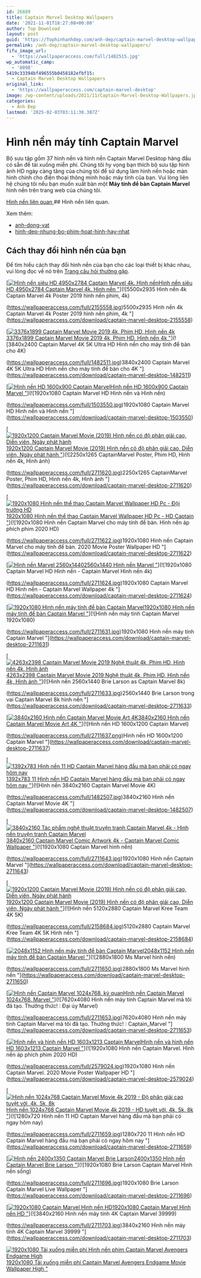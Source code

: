 ```yaml
---
id: 26889
title: Captain Marvel Desktop Wallpapers
date: '2021-11-01T18:27:08+00:00'
author: Top Download
layout: post
guid: 'https://Tophinhanhdep.com/anh-dep/captain-marvel-desktop-wallpapers/'
permalink: /anh-dep/captain-marvel-desktop-wallpapers/
fifu_image_url:
  - 'https://wallpaperaccess.com/full/1482515.jpg'
wp_automatic_camp:
  - '8098'
5419c33394bf496555b0458182efbf15:
  - Captain Marvel Desktop Wallpapers
original_link:
  - 'https://wallpaperaccess.com/captain-marvel-desktop'
image: /wp-content/uploads/2021/11/Captain-Marvel-Desktop-Wallpapers.jpg
categories:
  - Ảnh Đẹp
lastmod: '2025-02-03T03:11:30.387Z'
---
```

# Hình nền máy tính Captain Marvel

Bộ sưu tập gồm 37 hình nền và hình nền Captain Marvel Desktop hàng đầu có sẵn để tải xuống miễn phí. Chúng tôi hy vọng bạn thích bộ sưu tập hình ảnh HD ngày càng tăng của chúng tôi để sử dụng làm hình nền hoặc màn hình chính cho điện thoại thông minh hoặc máy tính của bạn. Vui lòng liên hệ chúng tôi nếu bạn muốn xuất bản một **Máy tính để bàn Captain Marvel** hình nền trên trang web của chúng tôi.

[Hình nền liên quan ](#related) ## Hình nền liên quan.

   
 Xem thêm:

   
- [anh-dong-vat](https://tophinhanhdep.com/the-gioi-dong-vat/anh-dong-vat/)
- [hinh-dep-nhung-bo-phim-hoat-hinh-hay-nhat](https://tophinhanhdep.com/hinh-nen-dep/hinh-dep-nhung-bo-phim-hoat-hinh-hay-nhat/)

## Cách thay đổi hình nền của bạn

Để tìm hiểu cách thay đổi hình nền của bạn cho các loại thiết bị khác nhau, vui lòng đọc về nó trên [Trang câu hỏi thường gặp](https://tophinhanhdep.com/faq/).

  
[[![Hình nền siêu HD 4950x2784 Captain Marvel 4k.  Hình nền](https://wallpaperaccess.com/full/1482515.jpg)Hình nền siêu HD 4950x2784 Captain Marvel 4k. Hình nền "](https://wallpaperaccess.com/download/captain-marvel-desktop-1482515)](![5500x2935 Hình nền 4k Captain Marvel 4k Poster 2019 hình nền phim, 4k)

(https://wallpaperaccess.com/full/2155558.jpg)5500x2935 Hình nền 4k Captain Marvel 4k Poster 2019 hình nền phim, 4k "](https://wallpaperaccess.com/download/captain-marvel-desktop-2155558)

[[![3376x1899 Captain Marvel Movie 2019 4k, Phim HD, Hình nền 4k](https://wallpaperaccess.com/full/1103410.jpg)3376x1899 Captain Marvel Movie 2019 4k, Phim HD, Hình nền 4k "](https://wallpaperaccess.com/download/captain-marvel-desktop-1103410)](![3840x2400 Captain Marvel 4K 5K Ultra HD Hình nền cho máy tính để bàn cho 4K)

(https://wallpaperaccess.com/full/1482511.jpg)3840x2400 Captain Marvel 4K 5K Ultra HD Hình nền cho máy tính để bàn cho 4K "](https://wallpaperaccess.com/download/captain-marvel-desktop-1482511)

[[![Hình nền HD 1600x900 Captain Marvel](https://wallpaperaccess.com/full/2124034.png)Hình nền HD 1600x900 Captain Marvel "](https://wallpaperaccess.com/download/captain-marvel-desktop-2124034)](![1920x1080 Captain Marvel HD Hình nền và Hình nền)

(https://wallpaperaccess.com/full/1503550.jpg)1920x1080 Captain Marvel HD Hình nền và Hình nền "](https://wallpaperaccess.com/download/captain-marvel-desktop-1503550)

[[![1920x1200 Captain Marvel Movie (2019) Hình nền có độ phân giải cao, Diễn viên, Ngày phát hành](https://wallpaperaccess.com/full/1103587.jpg)1920x1200 Captain Marvel Movie (2019) Hình nền có độ phân giải cao, Diễn viên, Ngày phát hành "](https://wallpaperaccess.com/download/captain-marvel-desktop-1103587)](![2250x1265 CaptainMarvel Poster, Phim HD, Hình nền 4k, Hình ảnh)

(https://wallpaperaccess.com/full/2711620.jpg)2250x1265 CaptainMarvel Poster, Phim HD, Hình nền 4k, Hình ảnh "](https://wallpaperaccess.com/download/captain-marvel-desktop-2711620)

[[![1920x1080 Hình nền thể thao Captain Marvel Wallpaper HD Pc - Đội trưởng HD](https://wallpaperaccess.com/full/2711621.jpg)1920x1080 Hình nền thể thao Captain Marvel Wallpaper HD Pc - HD Captain "](https://wallpaperaccess.com/download/captain-marvel-desktop-2711621)](![1920x1080 Hình nền Captain Marvel cho máy tính để bàn.  Hình nền áp phích phim 2020 HD)

(https://wallpaperaccess.com/full/2711622.jpg)1920x1080 Hình nền Captain Marvel cho máy tính để bàn. 2020 Movie Poster Wallpaper HD "](https://wallpaperaccess.com/download/captain-marvel-desktop-2711622)

[[![Hình nền Marvel 2560x1440](https://wallpaperaccess.com/full/2711623.jpg)2560x1440 Hình nền Marvel "](https://wallpaperaccess.com/download/captain-marvel-desktop-2711623)](![1920x1080 Captain Marvel HD Hình nền - Captain Marvel Hình nền 4k)

(https://wallpaperaccess.com/full/2711624.jpg)1920x1080 Captain Marvel HD Hình nền - Captain Marvel Wallpaper 4k "](https://wallpaperaccess.com/download/captain-marvel-desktop-2711624)

[[![1920x1080 Hình nền máy tính để bàn Captain Marvel](https://wallpaperaccess.com/full/2711630.jpg)1920x1080 Hình nền máy tính để bàn Captain Marvel "](https://wallpaperaccess.com/download/captain-marvel-desktop-2711630)](![Hình nền máy tính Captain Marvel 1920x1080)

(https://wallpaperaccess.com/full/2711631.jpg)1920x1080 Hình nền máy tính Captain Marvel "](https://wallpaperaccess.com/download/captain-marvel-desktop-2711631)

[[![4263x2398 Captain Marvel Movie 2019 Nghệ thuật 4k, Phim HD, Hình nền 4k, Hình ảnh](https://wallpaperaccess.com/full/2711632.jpg)4263x2398 Captain Marvel Movie 2019 Nghệ thuật 4k, Phim HD, Hình nền 4k, Hình ảnh "](https://wallpaperaccess.com/download/captain-marvel-desktop-2711632)](![Hình nền 2560x1440 Brie Larson as Captain Marvel 8k)

(https://wallpaperaccess.com/full/2711633.jpg)2560x1440 Brie Larson trong vai Captain Marvel 8k hình nền "](https://wallpaperaccess.com/download/captain-marvel-desktop-2711633)

[[![3840x2160 Hình nền Captain Marvel Movie Art 4K](https://wallpaperaccess.com/full/2711636.jpg)3840x2160 Hình nền Captain Marvel Movie Art 4K "](https://wallpaperaccess.com/download/captain-marvel-desktop-2711636)](![Hình nền HD 1600x1200 Captain Marvel)

(https://wallpaperaccess.com/full/2711637.png)Hình nền HD 1600x1200 Captain Marvel "](https://wallpaperaccess.com/download/captain-marvel-desktop-2711637)

[[![1392x783 Hình nền 11 HD Captain Marvel hàng đầu mà bạn phải có ngay hôm nay](https://wallpaperaccess.com/full/2705927.jpg)1392x783 11 Hình nền HD Captain Marvel hàng đầu mà bạn phải có ngay hôm nay "](https://wallpaperaccess.com/download/captain-marvel-desktop-2705927)](![Hình nền 3840x2160 Captain Marvel Movie 4K)

(https://wallpaperaccess.com/full/1482507.jpg)3840x2160 Hình nền Captain Marvel Movie 4K "](https://wallpaperaccess.com/download/captain-marvel-desktop-1482507)

[[![3840x2160 Tác phẩm nghệ thuật truyện tranh Captain Marvel 4k - Hình nền truyện tranh Captain Marvel](https://wallpaperaccess.com/full/2711641.jpg)3840x2160 Captain Marvel Comic Artwork 4k - Captain Marvel Comic Wallpaper "](https://wallpaperaccess.com/download/captain-marvel-desktop-2711641)](![1920x1080 Captain Marvel hình nền)

(https://wallpaperaccess.com/full/2711643.jpg)1920x1080 Hình nền Captain Marvel "](https://wallpaperaccess.com/download/captain-marvel-desktop-2711643)

[[![1920x1200 Captain Marvel Movie (2019) Hình nền có độ phân giải cao, Diễn viên, Ngày phát hành](https://wallpaperaccess.com/full/2455146.jpg)1920x1200 Captain Marvel Movie (2019) Hình nền có độ phân giải cao, Diễn viên, Ngày phát hành "](https://wallpaperaccess.com/download/captain-marvel-desktop-2455146)](![Hình nền 5120x2880 Captain Marvel Kree Team 4K 5K)

(https://wallpaperaccess.com/full/2158684.jpg)5120x2880 Captain Marvel Kree Team 4K 5K Hình nền "](https://wallpaperaccess.com/download/captain-marvel-desktop-2158684)

[[![2048x1152 Hình nền máy tính để bàn Captain Marvel](https://wallpaperaccess.com/full/2711649.jpg)2048x1152 Hình nền máy tính để bàn Captain Marvel "](https://wallpaperaccess.com/download/captain-marvel-desktop-2711649)](![2880x1800 Ms Marvel hình nền)

(https://wallpaperaccess.com/full/2711650.jpg)2880x1800 Ms Marvel hình nền "](https://wallpaperaccess.com/download/captain-marvel-desktop-2711650)

[[![Hình nền Captain Marvel 1024x768.  kỳ quan](https://wallpaperaccess.com/full/2124100.jpg)Hình nền Captain Marvel 1024x768. Marvel "](https://wallpaperaccess.com/download/captain-marvel-desktop-2124100)](![7620x4080 Hình nền máy tính Captain Marvel mà tôi đã tạo.  Thưởng thức!  : Đại úy Marvel)

(https://wallpaperaccess.com/full/2711653.jpg)7620x4080 Hình nền máy tính Captain Marvel mà tôi đã tạo. Thưởng thức! : Captain\_Marvel "](https://wallpaperaccess.com/download/captain-marvel-desktop-2711653)

[[![Hình nền và hình nền HD 1603x1213 Captain Marvel](https://wallpaperaccess.com/full/32360.png)Hình nền và hình nền HD 1603x1213 Captain Marvel "](https://wallpaperaccess.com/download/captain-marvel-desktop-32360)](![1920x1080 Hình nền Captain Marvel.  Hình nền áp phích phim 2020 HD)

(https://wallpaperaccess.com/full/2579024.jpg)1920x1080 Hình nền Captain Marvel. 2020 Movie Poster Wallpaper HD "](https://wallpaperaccess.com/download/captain-marvel-desktop-2579024)

[[![Hình nền 1024x768 Captain Marvel Movie 4k 2019 - Độ phân giải cao tuyệt vời, 4k, 5k, 8k](https://wallpaperaccess.com/full/1503527.jpg)Hình nền 1024x768 Captain Marvel Movie 4k 2019 - HD tuyệt vời, 4k, 5k, 8k "](https://wallpaperaccess.com/download/captain-marvel-desktop-1503527)](![1280x720 Hình nền 11 HD Captain Marvel hàng đầu mà bạn phải có ngay hôm nay)

(https://wallpaperaccess.com/full/2711659.jpg)1280x720 11 Hình nền HD Captain Marvel hàng đầu mà bạn phải có ngay hôm nay "](https://wallpaperaccess.com/download/captain-marvel-desktop-2711659)

[[![Hình nền 2400x1350 Captain Marvel Brie Larson](https://wallpaperaccess.com/full/2711661.jpg)2400x1350 Hình nền Captain Marvel Brie Larson "](https://wallpaperaccess.com/download/captain-marvel-desktop-2711661)](![1920x1080 Brie Larson Captain Marvel Hình nền sống)

(https://wallpaperaccess.com/full/2711696.jpg)1920x1080 Brie Larson Captain Marvel Live Wallpaper "](https://wallpaperaccess.com/download/captain-marvel-desktop-2711696)

[[![1920x1080 Captain Marvel Hình nền HD](https://wallpaperaccess.com/full/2711702.jpg)1920x1080 Captain Marvel Hình nền HD "](https://wallpaperaccess.com/download/captain-marvel-desktop-2711702)](![3840x2160 Hình nền máy tính 4K Captain Marvel 39999)

(https://wallpaperaccess.com/full/2711703.jpg)3840x2160 Hình nền máy tính 4K Captain Marvel 39999 "](https://wallpaperaccess.com/download/captain-marvel-desktop-2711703)

[![1920x1080 Tải xuống miễn phí Hình nền phim Captain Marvel Avengers Endgame High](https://wallpaperaccess.com/full/2711707.jpg)1920x1080 Tải xuống miễn phí Captain Marvel Avengers Endgame Movie Wallpaper High "](https://wallpaperaccess.com/download/captain-marvel-desktop-2711707)
